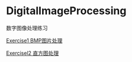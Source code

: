 # DigitalImageProcessing
数字图像处理练习

[Exercise1 BMP图片处理](https://blog.csdn.net/a591243801/article/details/88291495)

[Exercisel2 直方图处理](https://blog.csdn.net/a591243801/article/details/88541405)

